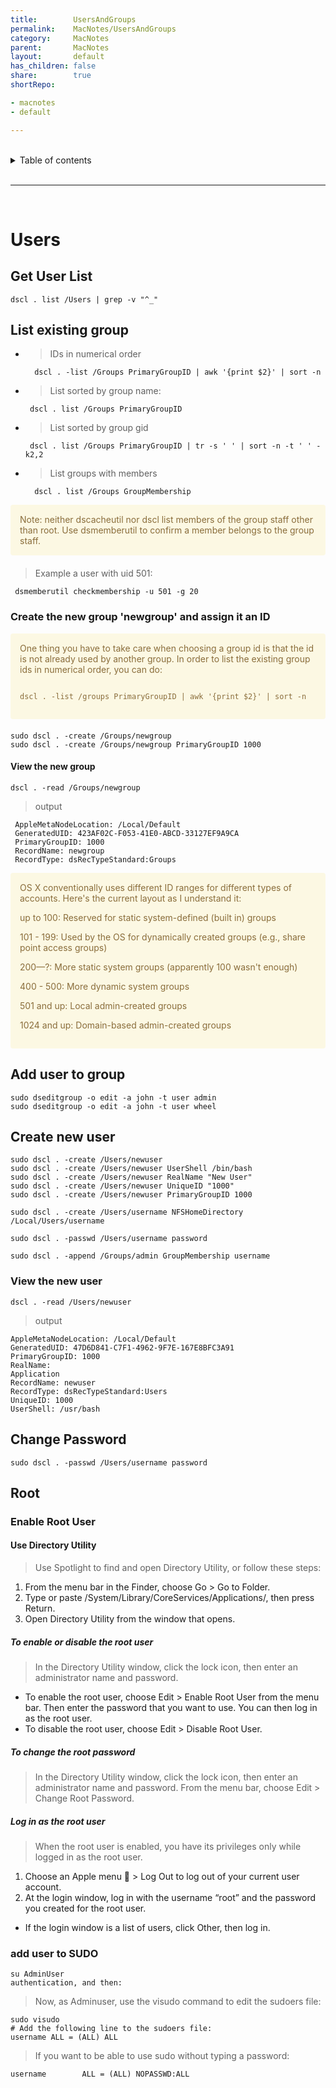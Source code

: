 ```yaml
---
title:        UsersAndGroups
permalink:    MacNotes/UsersAndGroups
category:     MacNotes
parent:       MacNotes
layout:       default
has_children: false
share:        true
shortRepo:

- macnotes
- default

---
```


<br/>

<details markdown="block">                
<summary>                
Table of contents                
</summary>                
{: .text-delta }                
1. TOC                
{:toc}                
</details>

<br/>

---

<br/>

# Users

## Get User List

```shell
dscl . list /Users | grep -v "^_"
```

## List existing group

- > IDs in numerical order
  ```shell
    dscl . -list /Groups PrimaryGroupID | awk '{print $2}' | sort -n
  ```
- > List sorted by group name:

  ```shell
   dscl . list /Groups PrimaryGroupID
  ```

- > List sorted by group gid

  ```shell
   dscl . list /Groups PrimaryGroupID | tr -s ' ' | sort -n -t ' ' -k2,2
  ```

- > List groups with members
  ```shell
    dscl . list /Groups GroupMembership
  ```

<div style="padding: 15px; margin-bottom: 20px; border-radius: 4px; color: #8a6d3b;; background-color: #fcf8e3; border-color: #faebcc;">            
    Note: neither dscacheutil nor dscl list members of the group staff other than root. Use dsmemberutil to confirm a member belongs to the group staff.       
</div>

> Example a user with uid 501:

```shell
 dsmemberutil checkmembership -u 501 -g 20
```

### Create the new group 'newgroup' and assign it an ID

<div style="padding: 15px; margin-bottom: 20px; border-radius: 4px; color: #8a6d3b;; background-color: #fcf8e3; border-color: #faebcc;">            
    One thing you have to take care when choosing a group id is that the id is not already used by another group. In order to list the existing group ids in numerical order, you can do:
<p>
<code>
dscl . -list /groups PrimaryGroupID | awk '{print $2}' | sort -n
</code> 
</p>      
</div>

```shell
sudo dscl . -create /Groups/newgroup
sudo dscl . -create /Groups/newgroup PrimaryGroupID 1000
```

#### View the new group

```shell
dscl . -read /Groups/newgroup
```

> output

```
 AppleMetaNodeLocation: /Local/Default
 GeneratedUID: 423AF02C-F053-41E0-ABCD-33127EF9A9CA
 PrimaryGroupID: 1000
 RecordName: newgroup
 RecordType: dsRecTypeStandard:Groups
```

<div style="padding: 15px; margin-bottom: 20px; border-radius: 4px; color: #8a6d3b;; background-color: #fcf8e3; border-color: #faebcc;">            
OS X conventionally uses different ID ranges for different types of accounts. Here's the current layout as I understand it:

up to 100: Reserved for static system-defined (built in) groups

101 - 199: Used by the OS for dynamically created groups (e.g., share point access groups)

200—?: More static system groups (apparently 100 wasn't enough)

400 - 500: More dynamic system groups

501 and up: Local admin-created groups

1024 and up: Domain-based admin-created groups

</div>

## Add user to group

```shell
sudo dseditgroup -o edit -a john -t user admin
sudo dseditgroup -o edit -a john -t user wheel
```

## Create new user

```shell
sudo dscl . -create /Users/newuser
sudo dscl . -create /Users/newuser UserShell /bin/bash
sudo dscl . -create /Users/newuser RealName "New User"
sudo dscl . -create /Users/newuser UniqueID "1000"
sudo dscl . -create /Users/newuser PrimaryGroupID 1000
```

```shell
sudo dscl . -create /Users/username NFSHomeDirectory /Local/Users/username
```

```shell
sudo dscl . -passwd /Users/username password
```

```shell
sudo dscl . -append /Groups/admin GroupMembership username
```

### View the new user

```shell
dscl . -read /Users/newuser
```

> output

```
AppleMetaNodeLocation: /Local/Default
GeneratedUID: 47D6D841-C7F1-4962-9F7E-167E8BFC3A91
PrimaryGroupID: 1000
RealName:
Application
RecordName: newuser
RecordType: dsRecTypeStandard:Users
UniqueID: 1000
UserShell: /usr/bash
```

## Change Password

```shell
sudo dscl . -passwd /Users/username password
```

## Root

### Enable Root User

#### Use Directory Utility

> Use Spotlight to find and open Directory Utility, or follow these steps:

1. From the menu bar in the Finder, choose Go > Go to Folder.
2. Type or paste /System/Library/CoreServices/Applications/, then press Return.
3. Open Directory Utility from the window that opens.

##### To enable or disable the root user

> In the Directory Utility window, click the lock icon, then enter an administrator name and password.

- To enable the root user, choose Edit > Enable Root User from the menu bar. Then enter the password that you want to use. You can then log in as the
  root user.
- To disable the root user, choose Edit > Disable Root User.

##### To change the root password

> In the Directory Utility window, click the lock icon, then enter an administrator name and password. From the menu bar, choose Edit > Change Root
> Password.

##### Log in as the root user

> When the root user is enabled, you have its privileges only while logged in as the root user.

1. Choose an Apple menu  > Log Out to log out of your current user account.
2. At the login window, log in with the username “root” and the password you created for the root user.

- If the login window is a list of users, click Other, then log in.

### add user to SUDO

```shell
su AdminUser
authentication, and then:
```

> Now, as Adminuser, use the visudo command to edit the sudoers file:

```shell
sudo visudo
# Add the following line to the sudoers file:
username ALL = (ALL) ALL
```

> If you want to be able to use sudo without typing a password:

```shell
username        ALL = (ALL) NOPASSWD:ALL
```